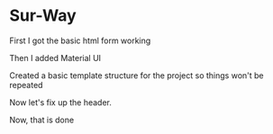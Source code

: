 # Sur-Way

First I got the basic html form working

Then I added Material UI

Created a basic template structure for the project so things won't be repeated

Now let's fix up the header. 

Now, that is done 
